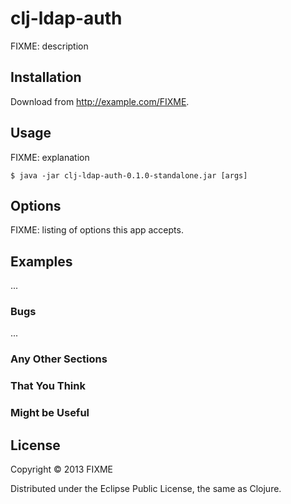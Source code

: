 # clj-ldap-auth

FIXME: description

## Installation

Download from http://example.com/FIXME.

## Usage

FIXME: explanation

    $ java -jar clj-ldap-auth-0.1.0-standalone.jar [args]

## Options

FIXME: listing of options this app accepts.

## Examples

...

### Bugs

...

### Any Other Sections
### That You Think
### Might be Useful

## License

Copyright © 2013 FIXME

Distributed under the Eclipse Public License, the same as Clojure.
